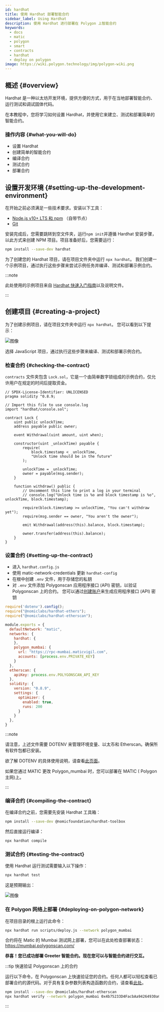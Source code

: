 ```yaml
---
id: hardhat
title: 使用 Hardhat 部署智能合约
sidebar_label: Using Hardhat
description: 使用 Hardhat 进行部署在 Polygon 上智能合约
keywords:
  - docs
  - matic
  - polygon
  - smart
  - contracts
  - hardhat
  - deploy on polygon
image: https://wiki.polygon.technology/img/polygon-wiki.png
---
```


## 概述 {#overview}

Hardhat 是一种以太坊开发环境，提供方便的方式，用于在当地部署智能合约、运行测试和调试固体代码。

在本教程中，您将学习如何设置 Hardhat，并使用它来建立、测试和部署简单的智能合约。

### 操作内容 {#what-you-will-do}

- 设置 Hardhat
- 创建简单的智能合约
- 编译合约
- 测试合约
- 部署合约

## 设置开发环境 {#setting-up-the-development-environment}

在开始之前必须满足一些技术要求。安装以下工具：

- [Node.js v10+ LTS 和 npm](https://nodejs.org/en/) （自带节点）
- [Git](https://git-scm.com/)

安装完成后，您需要跳转到空文件夹，运行`npm init`并遵循 Hardhat 安装步骤，以此方式来创建 NPM 项目。项目准备好后，您需要运行：

```bash
npm install --save-dev hardhat
```

为了创建您的 Hardhat 项目，请在项目文件夹中运行 `npx hardhat`。
我们创建一个示例项目，通过执行这些步骤来尝试示例任务并编译、测试和部署示例合约。

:::note

此处使用的示例项目来自 [<ins>Hardhat 快速入门指南</ins>](https://hardhat.org/getting-started/#quick-start)以及说明文件。

:::

## 创建项目 {#creating-a-project}

为了创建示例项目，请在项目文件夹中运行 `npx hardhat`。
您可以看到以下提示：

![图像](/img/hardhat/quickstart.png)

选择 JavaScript 项目，通过执行这些步骤来编译、测试和部署示例合约。

### 检查合约 {#checking-the-contract}

`contracts` 文件夹包含 `Lock.sol`，它是一个由简单数字锁组成的示例合约，仅允许用户在规定的时间后提取资金。

```
// SPDX-License-Identifier: UNLICENSED
pragma solidity ^0.8.9;

// Import this file to use console.log
import "hardhat/console.sol";

contract Lock {
    uint public unlockTime;
    address payable public owner;

    event Withdrawal(uint amount, uint when);

    constructor(uint _unlockTime) payable {
        require(
            block.timestamp < _unlockTime,
            "Unlock time should be in the future"
        );

        unlockTime = _unlockTime;
        owner = payable(msg.sender);
    }

    function withdraw() public {
        // Uncomment this line to print a log in your terminal
        // console.log("Unlock time is %o and block timestamp is %o", unlockTime, block.timestamp);

        require(block.timestamp >= unlockTime, "You can't withdraw yet");
        require(msg.sender == owner, "You aren't the owner");

        emit Withdrawal(address(this).balance, block.timestamp);

        owner.transfer(address(this).balance);
    }
}
```

### 设置合约 {#setting-up-the-contract}

- 进入 `hardhat.config.js`
- 使用 matic-network-credentials 更新 `hardhat-config`
- 在根中创建 `.env` 文件，用于存储您的私钥
- 对 `.env` 文件添加 Polygonscan 应用程序接口 (API) 密钥，以验证 Polygonscan 上的合约。 您可以通过[创建账户](https://polygonscan.com/register)来生成应用程序接口 (API) 密钥

```js
require('dotenv').config();
require("@nomiclabs/hardhat-ethers");
require("@nomiclabs/hardhat-etherscan");

module.exports = {
  defaultNetwork: "matic",
  networks: {
    hardhat: {
    },
    polygon_mumbai: {
      url: "https://rpc-mumbai.maticvigil.com",
      accounts: [process.env.PRIVATE_KEY]
    }
  },
  etherscan: {
    apiKey: process.env.POLYGONSCAN_API_KEY
  },
  solidity: {
    version: "0.8.9",
    settings: {
      optimizer: {
        enabled: true,
        runs: 200
      }
    }
  },
}
```

:::note

请注意，上述文件需要 DOTENV 来管理环境变量、以太币和 Etherscan。确保所有软件包都已安装。

欲了解 DOTENV 的具体使用说明，请查看[<ins>此页面</ins>](https://www.npmjs.com/package/dotenv)。

如果您通过 MATIC 更改 Polygon_mumbai 时，您可以部署在 MATIC ( Polygon 主网)上。

:::

### 编译合约 {#compiling-the-contract}

在编译合约之前，您需要先安装 Hardhat 工具箱：

```bash
npm install --save-dev @nomicfoundation/hardhat-toolbox
```

然后直接运行编译：

```bash
npx hardhat compile
```

### 测试合约 {#testing-the-contract}

使用 Hardhat 运行测试需要输入以下操作：

```bash
npx hardhat test
```

这是预期输出：

![图像](/img/hardhat/test.png)

### 在 Polygon 网络上部署 {#deploying-on-polygon-network}

在项目目录的根上运行此命令：

```bash
npx hardhat run scripts/deploy.js --network polygon_mumbai
```

合约将在 Matic 的 Mumbai 测试网上部署，您可以在此处检查部署状态： https://mumbai.polygonscan.com/

**恭喜！您已成功部署 Greeter 智能合约。现在您可以与智能合约进行交互。**

:::tip 快速验证 Polygonscan 上的合约

运行以下命令，在 Polygonscan 上快速验证您的合约。任何人都可以轻松查看已部署合约的源代码。对于具有复杂参数列表构造函数的合约，请查看[此处](https://hardhat.org/plugins/nomiclabs-hardhat-etherscan.html)。

```bash
npm install --save-dev @nomiclabs/hardhat-etherscan
npx hardhat verify --network polygon_mumbai 0x4b75233D4FacbAa94264930aC26f9983e50C11AF
```
:::
